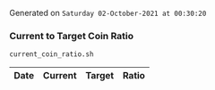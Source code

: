 Generated on `Saturday 02-October-2021 at 00:30:20`

### Current to Target Coin Ratio
`current_coin_ratio.sh`

Date|Current|Target|Ratio
---|---|---|---
